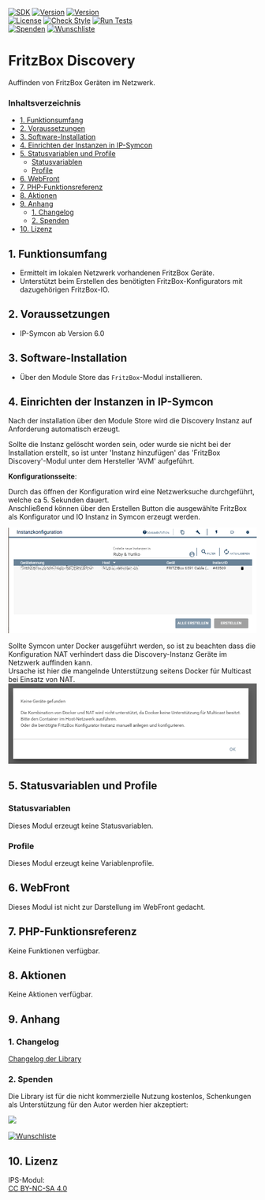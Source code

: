 [![SDK](https://img.shields.io/badge/Symcon-PHPModul-red.svg)](https://www.symcon.de/service/dokumentation/entwicklerbereich/sdk-tools/sdk-php/)
[![Version](https://img.shields.io/badge/Modul%20version-0.80-blue.svg)]()
[![Version](https://img.shields.io/badge/Symcon%20Version-6.0%20%3E-green.svg)](https://community.symcon.de/t/ip-symcon-6-0-testing/44478)  
[![License](https://img.shields.io/badge/License-CC%20BY--NC--SA%204.0-green.svg)](https://creativecommons.org/licenses/by-nc-sa/4.0/)
[![Check Style](https://github.com/Nall-chan/FritzBox/workflows/Check%20Style/badge.svg)](https://github.com/Nall-chan/FritzBox/actions) [![Run Tests](https://github.com/Nall-chan/FritzBox/workflows/Run%20Tests/badge.svg)](https://github.com/Nall-chan/FritzBox/actions)  
[![Spenden](https://www.paypalobjects.com/de_DE/DE/i/btn/btn_donate_SM.gif)](#2-spenden)
[![Wunschliste](https://img.shields.io/badge/Wunschliste-Amazon-ff69fb.svg)](#2-spenden)  

# FritzBox Discovery <!-- omit in toc -->
Auffinden von FritzBox Geräten im Netzwerk.

### Inhaltsverzeichnis <!-- omit in toc -->

- [1. Funktionsumfang](#1-funktionsumfang)
- [2. Voraussetzungen](#2-voraussetzungen)
- [3. Software-Installation](#3-software-installation)
- [4. Einrichten der Instanzen in IP-Symcon](#4-einrichten-der-instanzen-in-ip-symcon)
- [5. Statusvariablen und Profile](#5-statusvariablen-und-profile)
  - [Statusvariablen](#statusvariablen)
  - [Profile](#profile)
- [6. WebFront](#6-webfront)
- [7. PHP-Funktionsreferenz](#7-php-funktionsreferenz)
- [8. Aktionen](#8-aktionen)
- [9. Anhang](#9-anhang)
  - [1. Changelog](#1-changelog)
  - [2. Spenden](#2-spenden)
- [10. Lizenz](#10-lizenz)

## 1. Funktionsumfang

* Ermittelt im lokalen Netzwerk vorhandenen FritzBox Geräte.
* Unterstützt beim Erstellen des benötigten FritzBox-Konfigurators mit dazugehörigen FritzBox-IO.

## 2. Voraussetzungen

- IP-Symcon ab Version 6.0

## 3. Software-Installation

* Über den Module Store das `FritzBox`-Modul installieren.

## 4. Einrichten der Instanzen in IP-Symcon

 Nach der installation über den Module Store wird die Discovery Instanz auf Anforderung automatisch erzeugt.  

 Sollte die Instanz gelöscht worden sein, oder wurde sie nicht bei der Installation erstellt, so ist unter 'Instanz hinzufügen' das 'FritzBox Discovery'-Modul unter dem Hersteller 'AVM' aufgeführt.  

__Konfigurationsseite__:

Durch das öffnen der Konfiguration wird eine Netzwerksuche durchgeführt, welche ca 5. Sekunden dauert.  
Anschließend können über den Erstellen Button die ausgewählte FritzBox als Konfigurator und IO Instanz in Symcon erzeugt werden.  

![Config](imgs/config.png)  

Sollte Symcon unter Docker ausgeführt werden, so ist zu beachten dass die Konfiguration NAT verhindert dass die Discovery-Instanz Geräte im Netzwerk auffinden kann.  
Ursache ist hier die mangelnde Unterstützung seitens Docker für Multicast bei Einsatz von NAT.  
![Config2](imgs/config2.png)  

## 5. Statusvariablen und Profile

### Statusvariablen

Dieses Modul erzeugt keine Statusvariablen.  

### Profile

Dieses Modul erzeugt keine Variablenprofile.  

## 6. WebFront

Dieses Modul ist nicht zur Darstellung im WebFront gedacht.

## 7. PHP-Funktionsreferenz

Keine Funktionen verfügbar. 

## 8. Aktionen

Keine Aktionen verfügbar.

## 9. Anhang

### 1. Changelog

[Changelog der Library](../README.md#changelog)

### 2. Spenden

  Die Library ist für die nicht kommerzielle Nutzung kostenlos, Schenkungen als Unterstützung für den Autor werden hier akzeptiert:  

<a href="https://www.paypal.com/donate?hosted_button_id=G2SLW2MEMQZH2" target="_blank"><img src="https://www.paypalobjects.com/de_DE/DE/i/btn/btn_donate_LG.gif" border="0" /></a>  

[![Wunschliste](https://img.shields.io/badge/Wunschliste-Amazon-ff69fb.svg)](https://www.amazon.de/hz/wishlist/ls/YU4AI9AQT9F?ref_=wl_share) 

## 10. Lizenz

  IPS-Modul:  
  [CC BY-NC-SA 4.0](https://creativecommons.org/licenses/by-nc-sa/4.0/)  

